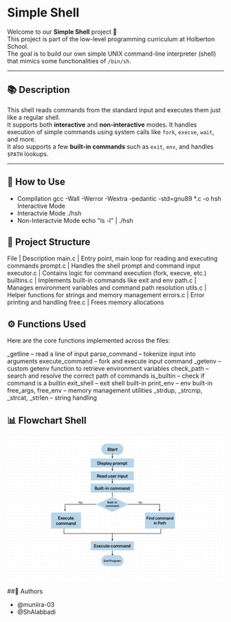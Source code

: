 # Simple Shell

Welcome to our **Simple Shell** project 👋  
This project is part of the low-level programming curriculum at Holberton School.  
The goal is to build our own simple UNIX command-line interpreter (shell) that mimics some functionalities of `/bin/sh`.

---

## 📚 Description

This shell reads commands from the standard input and executes them just like a regular shell.  
It supports both **interactive** and **non-interactive** modes. It handles execution of simple commands using system calls like `fork`, `execve`, `wait`, and more.  
It also supports a few **built-in commands** such as `exit`, `env`, and handles `$PATH` lookups.

---

## 🔧 How to Use

- Compilation
    gcc -Wall -Werror -Wextra -pedantic -std=gnu89 *.c -o hsh
Interactive Mode
- Interactvie Mode 
    ./hsh
- Non-Interactvie Mode 
    echo "ls -l" | ./hsh
## 📂 Project Structure

File | Description
main.c | Entry point, main loop for reading and executing commands
prompt.c | Handles the shell prompt and command input
executor.c | Contains logic for command execution (fork, execve, etc.)
builtins.c | Implements built-in commands like exit and env
path.c | Manages environment variables and command path resolution
utils.c | Helper functions for strings and memory management
errors.c | Error printing and handling
free.c | Frees memory allocations

## ⚙️  Functions Used


Here are the core functions implemented across the files:

_getline – read a line of input
parse_command – tokenize input into arguments
execute_command – fork and execute input command
_getenv – custom getenv function to retrieve environment variables
check_path – search and resolve the correct path of commands
is_builtin – check if command is a builtin
exit_shell – exit shell built-in
print_env – env built-in
free_args, free_env – memory management utilities
_strdup, _strcmp, _strcat, _strlen – string handling

## 📊 Flowchart Shell

![Shell Flowchart](https://github.com/muniira-03/holbertonschool-simple_shell/blob/main/flowchart.png?raw=true)

##👥 Authors
 - @muniira-03
 - @ShAlabbadi


